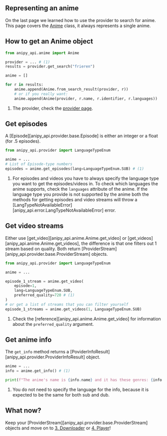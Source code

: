 ## Representing an anime

On the last page we learned how to use the provider to search for anime. This
page covers the [Anime](anipy_api.anime.Anime) class, it always represents a
single anime.

## How to get an Anime object

```python
from anipy_api.anime import Anime

provider = ... # (1)
results = provider.get_search("frieren")

anime = []

for r in results:
    anime.append(Anime.from_search_result(provider, r))
    # or if you really want:
    anime.append(Anime(provider, r.name, r.identifier, r.languages))
```

1. The provider, check the [provider page](provider.md).

## Get episodes

A [Episode][anipy_api.provider.base.Episode] is either an integer or a float
(for .5 episodes).

```python
from anipy_api.provider import LanguageTypeEnum

anime = ...
# List of Episode-type numbers
episodes = anime.get_episodes(lang=LanguageTypeEnum.SUB) # (1)
```

1. For episodes and videos you have to always specify the language type you want
   to get the episodes/videos in. To check which languages the anime supports,
   check the `languages` attribute of the anime. 
   If the language type you provide is not supported by the anime both the methods for getting episodes and video streams
   will throw a [LangTypeNotAvailableError][anipy_api.error.LangTypeNotAvailableError] error.

## Get video streams

Either use [get_video][anipy_api.anime.Anime.get_video] or
[get_videos][anipy_api.anime.Anime.get_videos], the difference is that one
filters out 1 stream based on quality. Both return
[ProviderStream][anipy_api.provider.base.ProviderStream] objects.

```python
from anipy_api.provider import LanguageTypeEnum

anime = ...

episode_1_stream = anime.get_video(
    episode=1, 
    lang=LanguageTypeEnum.SUB,
    preferred_quality=720 # (1)
)
# or get a list of streams that you can filter yourself
episode_1_streams = anime.get_videos(1, LanguageTypeEnum.SUB)
```

1. Check the [reference][anipy_api.anime.Anime.get_video] for information about
   the `preferred_quality` argument.


## Get anime info
The `get_info` method returns a [PoviderInfoResult][anipy_api.provider.ProviderInfoResult] object.
```python
anime = ...
info = anime.get_info() # (1)

print(f"The anime's name is {info.name} and it has these genres: {info.genres}!")
```

1. You do not need to specify the language for the info, because it is expected to be the same for both sub and dub.

## What now?
Keep your [ProviderStream][anipy_api.provider.base.ProviderStream] objects and move on to [3. Downloader](downloader.md) or [4. Player](player.md)!
